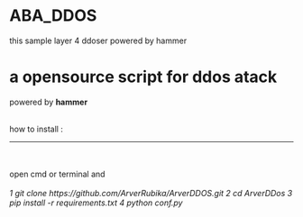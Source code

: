 # ABA_DDOS
this sample layer 4 ddoser powered by hammer


<h1>a opensource script for ddos atack</h1>
powered by <b>hammer</b>
<br><br>

how to install :
<hr><br><br>
open cmd or terminal and 
<br><br>
<i>
1 git clone https://github.com/ArverRubika/ArverDDOS.git
2 cd ArverDDos
3 pip install -r requirements.txt
4 python conf.py <ip> <port>
</i>
